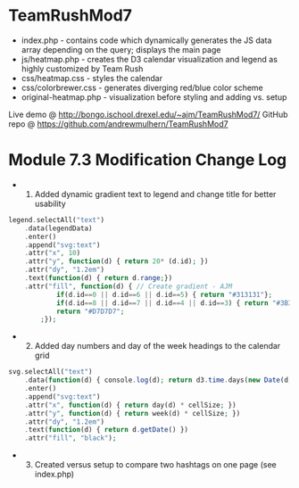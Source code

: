 TeamRushMod7
============

* index.php  - contains code which dynamically generates the JS data array depending on the query; displays the main page
* js/heatmap.php - creates the D3 calendar visualization and legend as highly customized by Team Rush
* css/heatmap.css - styles the calendar
* css/colorbrewer.css - generates diverging red/blue color scheme
* original-heatmap.php - visualization before styling and adding vs. setup

Live demo @ http://bongo.ischool.drexel.edu/~ajm/TeamRushMod7/
GitHub repo @ https://github.com/andrewmulhern/TeamRushMod7


Module 7.3 Modification Change Log
===============================

* 1) Added dynamic gradient text to legend and change title for better usability

```php
legend.selectAll("text")
    .data(legendData)
    .enter()
    .append("svg:text")
    .attr("x", 10)
    .attr("y", function(d) { return 20* (d.id); })
    .attr("dy", "1.2em")
    .text(function(d) { return d.range;})
    .attr("fill", function(d) { // Create gradient - AJM
            if(d.id==0 || d.id==6 || d.id==5) { return "#313131"};
            if(d.id==8 || d.id==7 || d.id==4 || d.id==3) { return "#3B3B3B"};
            return "#D7D7D7";
        ;});
```

* 2) Added day numbers and day of the week headings to the calendar grid

```php
svg.selectAll("text")
    .data(function(d) { console.log(d); return d3.time.days(new Date(d, 0, -19), new Date(d + 1, 0, 1)); })
    .enter()
    .append("svg:text")
    .attr("x", function(d) { return day(d) * cellSize; })
    .attr("y", function(d) { return week(d) * cellSize; })
    .attr("dy", "1.2em")
    .text(function(d) { return d.getDate() })
    .attr("fill", "black");
```

* 3) Created versus setup to compare two hashtags on one page (see index.php)
